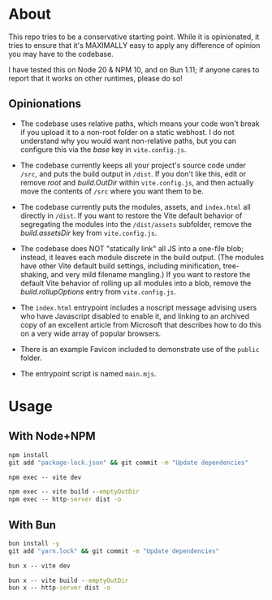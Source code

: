 # About

This repo tries to be a conservative starting point. While it is
opinionated, it tries to ensure that it's MAXIMALLY easy to apply any
difference of opinion you may have to the codebase.

I have tested this on Node 20 & NPM 10, and on Bun 1.11; if anyone cares
to report that it works on other runtimes, please do so!

## Opinionations

- The codebase uses relative paths, which means your code won't break
  if you upload it to a non-root folder on a static webhost. I do not
  understand why you would want non-relative paths, but you can
  configure this via the _base_ key in `vite.config.js`.

- The codebase currently keeps all your project's source code under
  `/src`, and puts the build output in `/dist`. If you don't like this,
  edit or remove _root_ and _build.OutDir_ within `vite.config.js`, and
  then actually move the contents of `/src` where you want them to be.

- The codebase currently puts the modules, assets, and `index.html`
  all directly in `/dist`. If you want to restore the Vite default
  behavior of segregating the modules into the `/dist/assets` subfolder,
  remove the _build.assetsDir_ key from `vite.config.js`.

- The codebase does NOT "statically link" all JS into a one-file blob;
  instead, it leaves each module discrete in the build output. (The
  modules have other Vite default build settings, including minification,
  tree-shaking, and very mild filename mangling.) If you want to restore
  the default Vite behavior of rolling up all modules into a blob,
  remove the _build.rollupOptions_ entry from `vite.config.js`.

- The `index.html` entrypoint includes a noscript message advising
  users who have Javascript disabled to enable it, and linking to an
  archived copy of an excellent article from Microsoft that describes
  how to do this on a very wide array of popular browsers.

- There is an example Favicon included to demonstrate use of the
  `public` folder.

- The entrypoint script is named `main.mjs`.

# Usage

## With Node+NPM

```cmd
npm install
git add "package-lock.json" && git commit -m "Update dependencies"

npm exec -- vite dev

npm exec -- vite build --emptyOutDir
npm exec -- http-server dist -o
```

## With Bun

```cmd
bun install -y
git add "yarn.lock" && git commit -m "Update dependencies"

bun x -- vite dev

bun x -- vite build --emptyOutDir
bun x -- http-server dist -o
```
